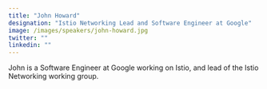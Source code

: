 ```yaml
---
title: "John Howard"
designation: "Istio Networking Lead and Software Engineer at Google"
image: /images/speakers/john-howard.jpg
twitter: ""
linkedin: ""
---
```


John is a Software Engineer at Google working on Istio, and lead of the Istio Networking working group.